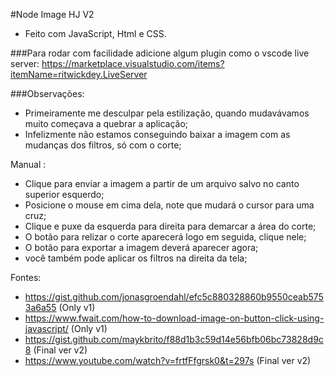#Node Image HJ V2

- Feito com JavaScript, Html e CSS. 

###Para rodar com facilidade adicione algum plugin como o vscode live server: https://marketplace.visualstudio.com/items?itemName=ritwickdey.LiveServer

###Observações:
- Primeiramente me desculpar pela estilização, quando mudavávamos muito começava a quebrar a aplicação;
- Infelizmente não estamos conseguindo baixar a imagem com as mudanças dos filtros, só com o corte;

Manual :
- Clique para enviar a imagem a partir de um arquivo salvo no canto superior esquerdo;
- Posicione o mouse em cima dela, note que mudará o cursor para uma cruz;
- Clique e puxe da esquerda para direita para demarcar a área do corte;
- O botão para relizar o corte aparecerá logo em seguida, clique nele;
- O botão para exportar a imagem deverá aparecer agora;
- você também pode aplicar os filtros na direita da tela;

Fontes: 
- https://gist.github.com/jonasgroendahl/efc5c880328860b9550ceab5753a6a55 (Only v1)
- https://www.fwait.com/how-to-download-image-on-button-click-using-javascript/ (Only v1)
- https://gist.github.com/maykbrito/f88d1b3c59d14e56bfb06bc73828d9c8 (Final ver v2)
- https://www.youtube.com/watch?v=frtfFfgrsk0&t=297s (Final ver v2)